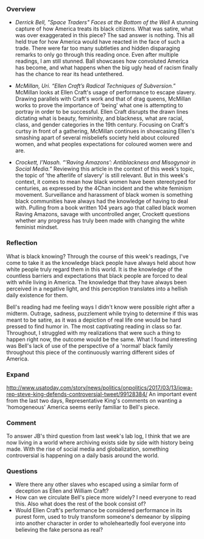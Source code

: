 ### Overview
* *Derrick Bell, "Space Traders" Faces at the Bottom of the Well*
A stunning capture of how America treats its black citizens. What was satire, what was over exaggerated in this piece? The sad answer is nothing. This all held true for how America would have reacted in the face of such a trade. There were far too many subtleties and hidden disparaging remarks to only go through this reading once. Even after multiple readings, I am still stunned. Ball showcases how convoluted America has become, and what happens when the big ugly head of racism finally has the chance to rear its head untethered. 

* *McMillan, Uri. “Ellen Craft’s Radical Techniques of Subversion.”*
McMillan looks at Ellen Craft's usage of performance to escape slavery. Drawing parallels with Craft's work and that of drag queens, McMillan works to prove the importance of 'being' what one is attempting to portray in order to be successful. Ellen Craft disrupts the drawn lines dictating what is beauty, femininity, and blackness, what are racial, class, and gender categories in the 19th century. Focusing on Craft's curtsy in front of a gathering, McMillan continues in showcasing Ellen's smashing apart of several misbeliefs society held about coloured women, and what peoples expectations for coloured women were and are. 

* *Crockett, I’Nasah. “‘Raving Amazons’: Antiblackness and Misogynoir in Social Media.”*
Reviewing this article in the context of this week's topic, the topic of 'the afterlife of slavery' is still relevant. But in this week's context, it comes to mean how black women have been stereotyped for centuries, as expressed by the 4Chan incident and the white feminism movement. Surveillance and harassment of black women is something black communities have always had the knowledge of having to deal with. Pulling from a book written 104 years ago that called black women Raving Amazons, savage with uncontrolled anger, Crockett questions whether any progress has truly been made with changing the white feminist mindset. 
### Reflection
What is black knowing? Through the course of this week's readings, I've come to take it as the knowledge black people have always held about how white people truly regard them in this world. It is the knowledge of the countless barriers and expectations that black people are forced to deal with while living in America. The knowledge that they have always been perceived in a negative light, and this perception translates into a hellish daily existence for them.

Bell's reading had me feeling ways I didn't know were possible right after a midterm. Outrage, sadness, puzzlement while trying to determine if this was meant to be satire, as it was a depiction of real life one would be hard pressed to find humor in. The most captivating reading in class so far. Throughout, I struggled with my realizations that were such a thing to happen right now, the outcome would be the same. What I found interesting was Bell's lack of use of the perspective of a 'normal' black family throughout this piece of the continuously warring different sides of America.
### Expand 
http://www.usatoday.com/story/news/politics/onpolitics/2017/03/13/iowa-rep-steve-king-defends-controversial-tweet/99128384/
An important event from the last two days, Representative King's comments on wanting a 'homogeneous' America seems eerily familiar to Bell's piece.
### Comment
To answer JB's third question from last week's lab log, I think that we are now living in a world where archiving exists side by side with history being made. With the rise of social media and globalization, something controversial is happening on a daily basis around the world. 
### Questions
* Were there any other slaves who escaped using a similar form of deception as Ellen and William Craft?
* How can we circulate Bell's piece more widely? I need everyone to read this. Also what does the rest of the book consist of?
* Would Ellen Craft's performance be considered performance in its purest form, used to truly transform someone's demeanor by slipping into another character in order to wholeheartedly fool everyone into believing the fake persona as real?
